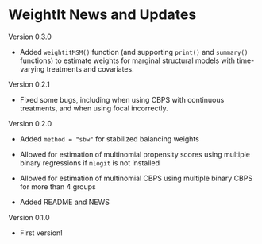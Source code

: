 WeightIt News and Updates
======
Version 0.3.0

* Added `weightitMSM()` function (and supporting `print()` and `summary()` functions) to estimate weights for marginal structural models with time-varying treatments and covariates.

Version 0.2.1

* Fixed some bugs, including when using CBPS with continuous treatments, and when using focal incorrectly.

Version 0.2.0

* Added `method = "sbw"` for stabilized balancing weights

* Allowed for estimation of multinomial propensity scores using multiple binary regressions if `mlogit` is not installed

* Allowed for estimation of multinomial CBPS using multiple binary CBPS for more than 4 groups

* Added README and NEWS

Version 0.1.0

* First version!
